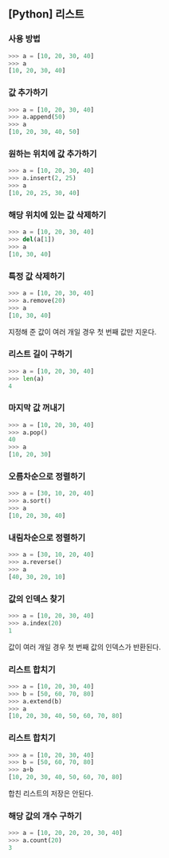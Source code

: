 ## [Python] 리스트

### 사용 방법
``` python
>>> a = [10, 20, 30, 40]
>>> a
[10, 20, 30, 40]
```

### 값 추가하기
``` python
>>> a = [10, 20, 30, 40]
>>> a.append(50)
>>> a
[10, 20, 30, 40, 50]
```

### 원하는 위치에 값 추가하기
``` python
>>> a = [10, 20, 30, 40]
>>> a.insert(2, 25)
>>> a
[10, 20, 25, 30, 40]
```

### 해당 위치에 있는 값 삭제하기
``` python
>>> a = [10, 20, 30, 40]
>>> del(a[1])
>>> a
[10, 30, 40]
```

### 특정 값 삭제하기
``` python
>>> a = [10, 20, 30, 40]
>>> a.remove(20)
>>> a
[10, 30, 40]
```
지정해 준 값이 여러 개일 경우 첫 번째 값만 지운다.


### 리스트 길이 구하기
``` python
>>> a = [10, 20, 30, 40]
>>> len(a)
4
```

### 마지막 값 꺼내기
``` python
>>> a = [10, 20, 30, 40]
>>> a.pop()
40
>>> a
[10, 20, 30]
```

### 오름차순으로 정렬하기
``` python
>>> a = [30, 10, 20, 40]
>>> a.sort()
>>> a
[10, 20, 30, 40]
```

### 내림차순으로 정렬하기
``` python
>>> a = [30, 10, 20, 40]
>>> a.reverse()
>>> a
[40, 30, 20, 10]
```

### 값의 인덱스 찾기
``` python
>>> a = [10, 20, 30, 40]
>>> a.index(20)
1
```
값이 여러 개일 경우 첫 번째 값의 인덱스가 반환된다.

### 리스트 합치기
``` python
>>> a = [10, 20, 30, 40]
>>> b = [50, 60, 70, 80]
>>> a.extend(b)
>>> a
[10, 20, 30, 40, 50, 60, 70, 80]
```

### 리스트 합치기
``` python
>>> a = [10, 20, 30, 40]
>>> b = [50, 60, 70, 80]
>>> a+b
[10, 20, 30, 40, 50, 60, 70, 80]
```
합친 리스트의 저장은 안된다.

### 해당 값의 개수 구하기
``` python
>>> a = [10, 20, 20, 20, 30, 40]
>>> a.count(20)
3
```